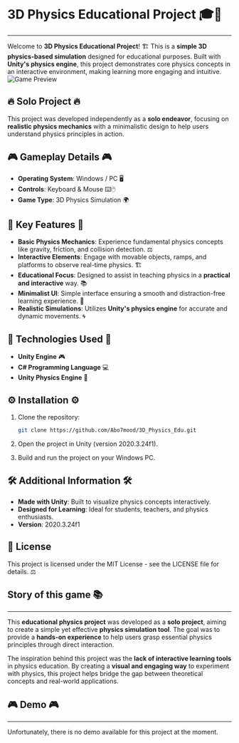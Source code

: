 # 3D Physics Educational Project 🎓🔬
--------------------------
Welcome to **3D Physics Educational Project**! 🏗️ This is a **simple 3D physics-based simulation** designed for educational purposes. Built with **Unity's physics engine**, this project demonstrates core physics concepts in an interactive environment, making learning more engaging and intuitive.
![Game Preview](https://github.com/user-attachments/assets/161d5d32-1f41-460b-a15a-7ad878db39aa)

## 🔥 Solo Project 🔥
This project was developed independently as a **solo endeavor**, focusing on **realistic physics mechanics** with a minimalistic design to help users understand physics principles in action.

## 🎮 Gameplay Details 🎮

- **Operating System**: Windows / PC 🖥️
- **Controls**: Keyboard & Mouse ⌨️🖱️
- **Game Type**: 3D Physics Simulation 🌍

## 🌟 Key Features 🌟

- **Basic Physics Mechanics**: Experience fundamental physics concepts like gravity, friction, and collision detection. ⚖️
- **Interactive Elements**: Engage with movable objects, ramps, and platforms to observe real-time physics. 🏗️
- **Educational Focus**: Designed to assist in teaching physics in a **practical and interactive** way. 📚
- **Minimalist UI**: Simple interface ensuring a smooth and distraction-free learning experience. 🎯
- **Realistic Simulations**: Utilizes **Unity's physics engine** for accurate and dynamic movements. 🌀

## 🔧 Technologies Used 🔧

- **Unity Engine** 🎮
- **C# Programming Language** 💻
- **Unity Physics Engine** 🔬

## ⚙️ Installation ⚙️

1. Clone the repository:

   ```bash
   git clone https://github.com/Abo7mood/3D_Physics_Edu.git
   ```
2. Open the project in Unity (version 2020.3.24f1).
3. Build and run the project on your Windows PC.

## 🛠️ Additional Information 🛠️

- **Made with Unity**: Built to visualize physics concepts interactively.
- **Designed for Learning**: Ideal for students, teachers, and physics enthusiasts.
- **Version**: 2020.3.24f1

## 📜 License

This project is licensed under the MIT License - see the LICENSE file for details. ⚖️

## Story of this game 📚
--------------------------

This **educational physics project** was developed as a **solo project**, aiming to create a simple yet effective **physics simulation tool**. The goal was to provide a **hands-on experience** to help users grasp essential physics principles through direct interaction.

The inspiration behind this project was the **lack of interactive learning tools** in physics education. By creating a **visual and engaging way** to experiment with physics, this project helps bridge the gap between theoretical concepts and real-world applications.

## 🎮 Demo 🎮
--------------------------

Unfortunately, there is no demo available for this project at the moment.

